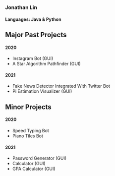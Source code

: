 ### Jonathan Lin
#### Languages: Java & Python
### 

## Major Past Projects
#### 2020
- Instagram Bot (GUI)
- A Star Algorithm Pathfinder (GUI)

#### 2021
- Fake News Detector Integrated With Twitter Bot
- Pi Estimation Visualizer (GUI)

## Minor Projects
#### 2020
- Speed Typing Bot
- Piano Tiles Bot
#### 2021
- Password Generator (GUI)
- Calculator (GUI)
- GPA Calculator (GUI)
